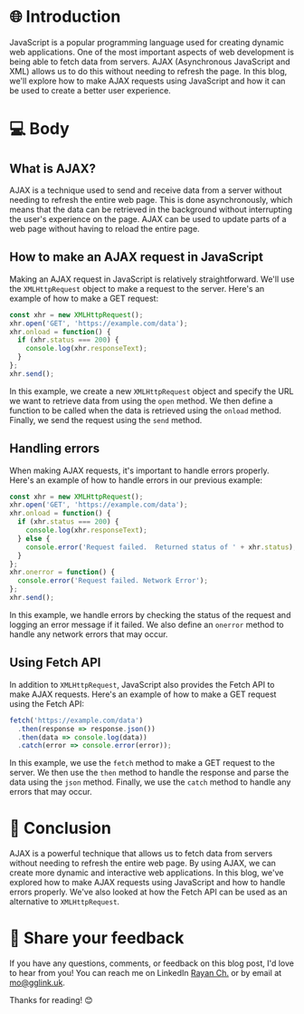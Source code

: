 # 🌐 Introduction

JavaScript is a popular programming language used for creating dynamic web applications. One of the most important aspects of web development is being able to fetch data from servers. AJAX (Asynchronous JavaScript and XML) allows us to do this without needing to refresh the page. In this blog, we'll explore how to make AJAX requests using JavaScript and how it can be used to create a better user experience.

# 💻 Body

## What is AJAX?

AJAX is a technique used to send and receive data from a server without needing to refresh the entire web page. This is done asynchronously, which means that the data can be retrieved in the background without interrupting the user's experience on the page. AJAX can be used to update parts of a web page without having to reload the entire page.

## How to make an AJAX request in JavaScript

Making an AJAX request in JavaScript is relatively straightforward. We'll use the `XMLHttpRequest` object to make a request to the server. Here's an example of how to make a GET request:

```javascript
const xhr = new XMLHttpRequest();
xhr.open('GET', 'https://example.com/data');
xhr.onload = function() {
  if (xhr.status === 200) {
    console.log(xhr.responseText);
  }
};
xhr.send();
```

In this example, we create a new `XMLHttpRequest` object and specify the URL we want to retrieve data from using the `open` method. We then define a function to be called when the data is retrieved using the `onload` method. Finally, we send the request using the `send` method.

## Handling errors

When making AJAX requests, it's important to handle errors properly. Here's an example of how to handle errors in our previous example:

```javascript
const xhr = new XMLHttpRequest();
xhr.open('GET', 'https://example.com/data');
xhr.onload = function() {
  if (xhr.status === 200) {
    console.log(xhr.responseText);
  } else {
    console.error('Request failed.  Returned status of ' + xhr.status);
  }
};
xhr.onerror = function() {
  console.error('Request failed. Network Error');
};
xhr.send();
```

In this example, we handle errors by checking the status of the request and logging an error message if it failed. We also define an `onerror` method to handle any network errors that may occur.

## Using Fetch API

In addition to `XMLHttpRequest`, JavaScript also provides the Fetch API to make AJAX requests. Here's an example of how to make a GET request using the Fetch API:

```javascript
fetch('https://example.com/data')
  .then(response => response.json())
  .then(data => console.log(data))
  .catch(error => console.error(error));
```

In this example, we use the `fetch` method to make a GET request to the server. We then use the `then` method to handle the response and parse the data using the `json` method. Finally, we use the `catch` method to handle any errors that may occur.

# 🎉 Conclusion

AJAX is a powerful technique that allows us to fetch data from servers without needing to refresh the entire web page. By using AJAX, we can create more dynamic and interactive web applications. In this blog, we've explored how to make AJAX requests using JavaScript and how to handle errors properly. We've also looked at how the Fetch API can be used as an alternative to `XMLHttpRequest`.

# 📣 Share your feedback

If you have any questions, comments, or feedback on this blog post, I'd love to hear from you! You can reach me on LinkedIn [Rayan Ch.](https://www.linkedin.com/in/rayan-ch-b787ab224/) or by email at [mo@gglink.uk](mailto:mo@gglink.uk).

Thanks for reading! 😊

